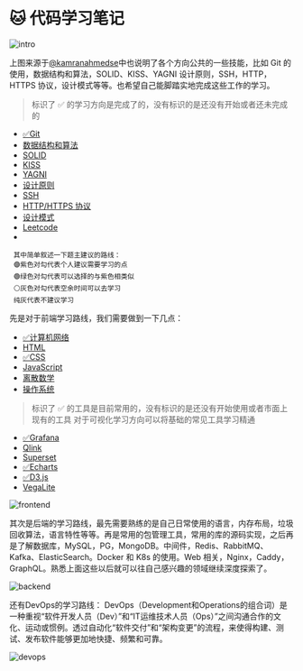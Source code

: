 # :cat: 代码学习笔记
  
![intro](/img/intro.png)

上图来源于[@kamranahmedse](https://github.com/kamranahmedse)中也说明了各个方向公共的一些技能，比如 Git 的使用，数据结构和算法，SOLID、KISS、YAGNI 设计原则，SSH，HTTP，HTTPS 协议，设计模式等等。也希望自己能脚踏实地完成这些工作的学习。

> 标识了 ✅ 的学习方向是完成了的，没有标识的是还没有开始或者还未完成的

* [✅Git]()
* [数据结构和算法](DS/README.md)
* [SOLID]()
* [KISS]()
* [YAGNI]()
* [设计原则]()
* [SSH]()
* [HTTP/HTTPS 协议]()
* [设计模式]()
* [Leetcode]()
* 

     其中简单叙述一下题主建议的路线：
     🟣紫色对勾代表个人建议需要学习的点
     🟢绿色对勾代表可以选择的与紫色相类似
     ⚪灰色对勾代表空余时间可以去学习
     纯灰代表不建议学习

先是对于前端学习路线，我们需要做到一下几点：
<!-- > 标识了 ✅ 的学习方向是完成了的，没有标识的是还没有开始或者还未完成的 -->

* [✅计算机网络](Internet/CS_Inter.md)
* [HTML]()
* [✅CSS](Front-End/CSS/css.md)
* [JavaScript](Front-End/JavaScript/README.md)
* [离散数学]()
* [操作系统]()


> 标识了 ✅ 的工具是目前常用的，没有标识的是还没有开始使用或者市面上现有的工具
对于可视化学习方向可以将基础的常见工具学习精通
* [✅Grafana](Visualization/Grafana/README.md)
* [Qlink]()
* [Superset]()
* [✅Echarts](Visualization/Echarts/README.md)
* [✅D3.js](Visualization/D3.js/READMD.md)
* [VegaLite]()



![frontend](/img/frontend.png)

其次是后端的学习路线，最先需要熟练的是自己日常使用的语言，内存布局，垃圾回收算法，语言特性等等。再是常用的包管理工具，常用的库的源码实现，之后再是了解数据库，MySQL，PG，MongoDB。中间件，Redis、RabbitMQ、Kafka、ElasticSearch。Docker 和 K8s 的使用。Web 相关，Nginx，Caddy，GraphQL。熟悉上面这些以后就可以往自己感兴趣的领域继续深度探索了。

![backend](/img/backend.png)


还有DevOps的学习路线：
DevOps（Development和Operations的组合词）是一种重视“软件开发人员（Dev）”和“IT运维技术人员（Ops）”之间沟通合作的文化、运动或惯例。透过自动化“软件交付”和“架构变更”的流程，来使得构建、测试、发布软件能够更加地快捷、频繁和可靠。

![devops](/img/devops.png)
